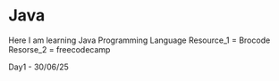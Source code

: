 # Java
Here I am learning Java Programming Language
Resource_1 = Brocode
Resorse_2 = freecodecamp

Day1 - 30/06/25
